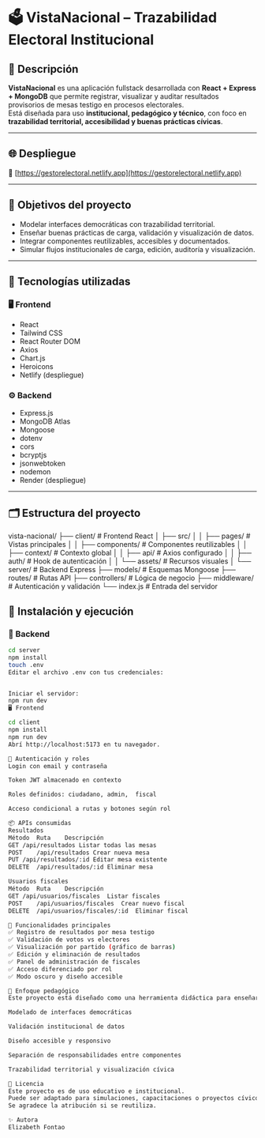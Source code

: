 # 🗳️ VistaNacional – Trazabilidad Electoral Institucional

## 📌 Descripción

**VistaNacional** es una aplicación fullstack desarrollada con **React + Express + MongoDB** que permite registrar, visualizar y auditar resultados provisorios de mesas testigo en procesos electorales.  
Está diseñada para uso **institucional, pedagógico y técnico**, con foco en **trazabilidad territorial, accesibilidad y buenas prácticas cívicas**.

---

## 🌐 Despliegue

🔗 [https://gestorelectoral.netlify.app](https://gestorelectoral.netlify.app)

---

## 🧠 Objetivos del proyecto

- Modelar interfaces democráticas con trazabilidad territorial.  
- Enseñar buenas prácticas de carga, validación y visualización de datos.  
- Integrar componentes reutilizables, accesibles y documentados.  
- Simular flujos institucionales de carga, edición, auditoría y visualización.

---

## 🧩 Tecnologías utilizadas

### 🖥️ Frontend

- React  
- Tailwind CSS  
- React Router DOM  
- Axios  
- Chart.js  
- Heroicons  
- Netlify (despliegue)

### ⚙️ Backend

- Express.js  
- MongoDB Atlas  
- Mongoose  
- dotenv  
- cors  
- bcryptjs  
- jsonwebtoken  
- nodemon  
- Render (despliegue)

---

## 🗂️ Estructura del proyecto

vista-nacional/
├── client/ # Frontend React
│ ├── src/
│ │ ├── pages/ # Vistas principales
│ │ ├── components/ # Componentes reutilizables
│ │ ├── context/ # Contexto global
│ │ ├── api/ # Axios configurado
│ │ ├── auth/ # Hook de autenticación
│ │ └── assets/ # Recursos visuales
│
└── server/ # Backend Express
├── models/ # Esquemas Mongoose
├── routes/ # Rutas API
├── controllers/ # Lógica de negocio
├── middleware/ # Autenticación y validación
└── index.js # Entrada del servidor


## 🚀 Instalación y ejecución

### 🔧 Backend

```bash
cd server
npm install
touch .env
Editar el archivo .env con tus credenciales:


Iniciar el servidor:
npm run dev
🖥️ Frontend

cd client
npm install
npm run dev
Abrí http://localhost:5173 en tu navegador.

🔐 Autenticación y roles
Login con email y contraseña

Token JWT almacenado en contexto

Roles definidos: ciudadano, admin,  fiscal

Acceso condicional a rutas y botones según rol

📦 APIs consumidas
Resultados
Método	Ruta	Descripción
GET	/api/resultados	Listar todas las mesas
POST	/api/resultados	Crear nueva mesa
PUT	/api/resultados/:id	Editar mesa existente
DELETE	/api/resultados/:id	Eliminar mesa

Usuarios fiscales
Método	Ruta	Descripción
GET	/api/usuarios/fiscales	Listar fiscales
POST	/api/usuarios/fiscales	Crear nuevo fiscal
DELETE	/api/usuarios/fiscales/:id	Eliminar fiscal

🧪 Funcionalidades principales
✅ Registro de resultados por mesa testigo
✅ Validación de votos vs electores
✅ Visualización por partido (gráfico de barras)
✅ Edición y eliminación de resultados
✅ Panel de administración de fiscales
✅ Acceso diferenciado por rol
✅ Modo oscuro y diseño accesible

🧠 Enfoque pedagógico
Este proyecto está diseñado como una herramienta didáctica para enseñar:

Modelado de interfaces democráticas

Validación institucional de datos

Diseño accesible y responsivo

Separación de responsabilidades entre componentes

Trazabilidad territorial y visualización cívica

📄 Licencia
Este proyecto es de uso educativo e institucional.
Puede ser adaptado para simulaciones, capacitaciones o proyectos cívicos.
Se agradece la atribución si se reutiliza.

✨ Autora
Elizabeth Fontao




